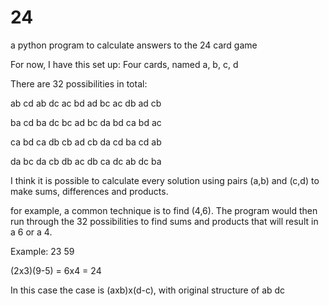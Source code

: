 # 24
a python program to calculate answers to the 24 card game 

For now, I have this set up:
Four cards, named a, b, c, d

There are 32 possibilities in total:

ab cd
ab dc
ac bd
ad bc
ac db
ad cb

ba cd
ba dc
bc ad
bc da
bd ca
bd ac

ca bd
ca db
cb ad
cb da
cd ba
cd ab

da bc
da cb
db ac
db ca
dc ab
dc ba

I think it is possible to calculate every solution using pairs (a,b) and (c,d) to make sums, differences and products.

for example, a common technique is to find (4,6). The program would then run through the 32 possibilities to find sums and products that will result in a 6 or a 4.

Example: 
23 59

(2x3)(9-5) = 6x4 = 24

In this case the case is (axb)x(d-c), with original structure of ab dc

